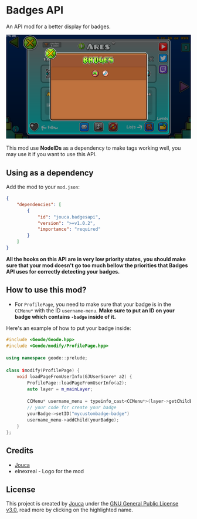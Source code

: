 # Badges API

An API mod for a better display for badges.

![Mod Example](resources/screen.png)

This mod use **NodeIDs** as a dependency to make tags working well, you may use it if you want to use this API.

## Using as a dependency

Add the mod to your `mod.json`:

```json
{
    "dependencies": [
        {
            "id": "jouca.badgesapi",
            "version": ">=v1.0.2",
            "importance": "required"
        }
    ]
}
```

**All the hooks on this API are in very low priority states, you should make sure that your mod doesn't go too much bellow the priorities that Badges API uses for correctly detecting your badges.**

## How to use this mod?

* For `ProfilePage`, you need to make sure that your badge is in the `CCMenu*` with the ID `username-menu`. **Make sure to put an ID on your badge which contains `-badge` inside of it.** 

Here's an example of how to put your badge inside:

```cpp
#include <Geode/Geode.hpp>
#include <Geode/modify/ProfilePage.hpp>

using namespace geode::prelude;

class $modify(ProfilePage) {
    void loadPageFromUserInfo(GJUserScore* a2) {
        ProfilePage::loadPageFromUserInfo(a2);
        auto layer = m_mainLayer;
        
        CCMenu* username_menu = typeinfo_cast<CCMenu*>(layer->getChildByIDRecursive("username-menu"));
        // your code for create your badge
        yourBadge->setID("mycustombadge-badge")
        username_menu->addChild(yourBadge);
    }
};
```

## Credits
* [Jouca](https://twitter.com/JoucaJouca)
* elnexreal - Logo for the mod

## License
This project is created by [Jouca](https://github.com/Jouca) under the [GNU General Public License v3.0](https://choosealicense.com/licenses/gpl-3.0/), read more by clicking on the highlighted name.
